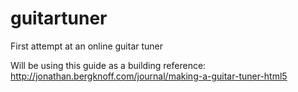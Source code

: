 # guitartuner
First attempt at an online guitar tuner

Will be using this guide as a building reference: http://jonathan.bergknoff.com/journal/making-a-guitar-tuner-html5
